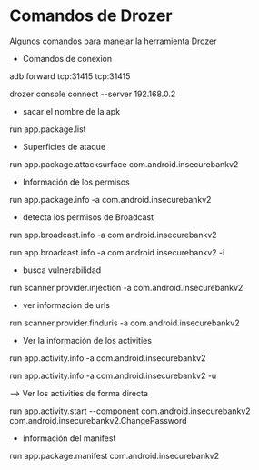 # Comandos de Drozer

Algunos comandos para manejar la herramienta Drozer

- Comandos de conexión

adb forward tcp:31415 tcp:31415

drozer console connect --server 192.168.0.2

- sacar el nombre de la apk

run app.package.list

- Superficies de ataque

run app.package.attacksurface com.android.insecurebankv2

- Información de los permisos

run app.package.info -a com.android.insecurebankv2

- detecta los permisos de Broadcast

run app.broadcast.info -a com.android.insecurebankv2

run app.broadcast.info -a com.android.insecurebankv2 -i

- busca vulnerabilidad

run scanner.provider.injection -a com.android.insecurebankv2

- ver información de urls

run scanner.provider.finduris -a com.android.insecurebankv2

- Ver la información de los activities

run app.activity.info -a com.android.insecurebankv2

run app.activity.info -a com.android.insecurebankv2 -u

--> Ver los activities de forma directa

run app.activity.start --component com.android.insecurebankv2 com.android.insecurebankv2.ChangePassword

- información del manifest

run app.package.manifest com.android.insecurebankv2
